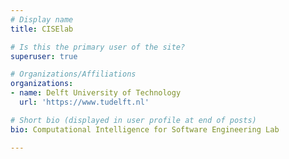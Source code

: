 ```yaml
---
# Display name
title: CISElab

# Is this the primary user of the site?
superuser: true

# Organizations/Affiliations
organizations:
- name: Delft University of Technology
  url: 'https://www.tudelft.nl'

# Short bio (displayed in user profile at end of posts)
bio: Computational Intelligence for Software Engineering Lab

---
```

